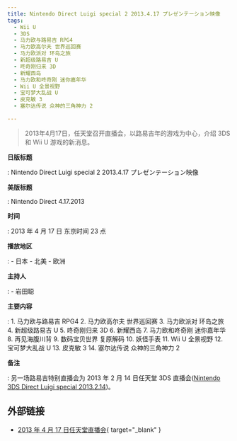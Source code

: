```yaml
---
title: Nintendo Direct Luigi special 2 2013.4.17 プレゼンテーション映像
tags:
  - Wii U
  - 3DS
  - 马力欧与路易吉 RPG4
  - 马力欧高尔夫 世界巡回赛
  - 马力欧派对 环岛之旅
  - 新超级路易吉 U
  - 咚奇刚归来 3D
  - 新耀西岛
  - 马力欧和咚奇刚 迷你嘉年华
  - Wii U 全景视野
  - 宝可梦大乱战 U
  - 皮克敏 3
  - 塞尔达传说 众神的三角神力 2

---
```


> 2013年4月17日，任天堂召开直播会，以路易吉年的游戏为中心，介绍 3DS 和 Wii U 游戏的新消息。

**日版标题**

:   Nintendo Direct Luigi special 2 2013.4.17 プレゼンテーション映像

**美版标题**

:   Nintendo Direct 4.17.2013

**时间**

:   2013 年 4 月 17 日 东京时间 23 点

**播放地区**

:   - 日本
	- 北美
	- 欧洲

**主持人**

:   - 岩田聪

**主要内容**

:   1. 马力欧与路易吉 RPG4
	2. 马力欧高尔夫 世界巡回赛
	3. 马力欧派对 环岛之旅
	4. 新超级路易吉 U
	5. 咚奇刚归来 3D
	6. 新耀西岛
	7. 马力欧和咚奇刚 迷你嘉年华
	8. 再见海腹川背
	9. 数码宝贝世界 复原解码
	10. 妖怪手表
	11. Wii U 全景视野
	12. 宝可梦大乱战 U
	13. 皮克敏 3
	14. 塞尔达传说 众神的三角神力 2

**备注**

:   另一场路易吉特别直播会为 2013 年 2 月 14 日任天堂 3DS 直播会([Nintendo 3DS Direct Luigi special 2013.2.14](./2013-02-14-Nintendo-3DS-Direct.md))。

## 外部链接

- [2013 年 4 月 17 日任天堂直播会](https://www.bilibili.com/video/BV1tJ411v7dq/){ target="_blank" }
